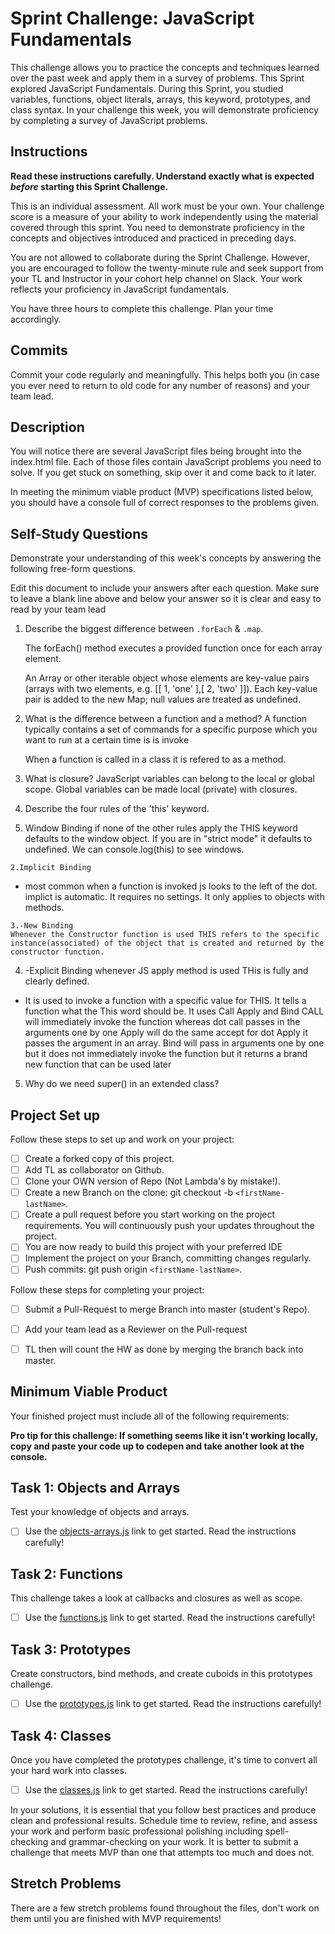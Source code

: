 # Sprint Challenge: JavaScript Fundamentals

This challenge allows you to practice the concepts and techniques learned over the past week and apply them in a survey of problems. This Sprint explored JavaScript Fundamentals. During this Sprint, you studied variables, functions, object literals, arrays, this keyword, prototypes, and class syntax. In your challenge this week, you will demonstrate proficiency by completing a survey of JavaScript problems.

## Instructions

**Read these instructions carefully. Understand exactly what is expected _before_ starting this Sprint Challenge.**

This is an individual assessment. All work must be your own. Your challenge score is a measure of your ability to work independently using the material covered through this sprint. You need to demonstrate proficiency in the concepts and objectives introduced and practiced in preceding days.

You are not allowed to collaborate during the Sprint Challenge. However, you are encouraged to follow the twenty-minute rule and seek support from your TL and Instructor in your cohort help channel on Slack. Your work reflects your proficiency in JavaScript fundamentals.

You have three hours to complete this challenge. Plan your time accordingly.

## Commits

Commit your code regularly and meaningfully. This helps both you (in case you ever need to return to old code for any number of reasons) and your team lead.

## Description

You will notice there are several JavaScript files being brought into the index.html file.  Each of those files contain JavaScript problems you need to solve.  If you get stuck on something, skip over it and come back to it later.

In meeting the minimum viable product (MVP) specifications listed below, you should have a console full of correct responses to the problems given.

## Self-Study Questions

Demonstrate your understanding of this week's concepts by answering the following free-form questions.

Edit this document to include your answers after each question. Make sure to leave a blank line above and below your answer so it is clear and easy to read by your team lead

1. Describe the biggest difference between `.forEach` & `.map`.

   The forEach() method executes a provided function once for each array element.

    An Array or other iterable object whose elements are key-value pairs (arrays with two elements, e.g. [[ 1, 'one' ],[ 2, 'two' ]]). Each key-value pair is added to the new Map; null values are treated as undefined.

2. What is the difference between a function and a method?
      A function typically contains a set of commands for a specific purpose which you want to run at a certain time is is invoke
      
    When a function is called in a class it is refered to as a method.


3. What is closure?
JavaScript variables can belong to the local or global scope.
Global variables can be made local (private) with closures. 

4. Describe the four rules of the 'this' keyword.
  1. Window Binding
    if none of the other rules apply the THIS keyword defaults to the window object. 
    If you are in "strict mode"  it defaults to undefined. We can console.log(this)
    to see windows.

    2.Implicit Binding
   - most common
    when a function is invoked js looks to the left of the dot. 
    implict is automatic. It requires no settings.
    It only applies to objects with methods.

    3.-New Binding
    Whenever the Constructor function is used THIS refers to the specific 
    instance(associated) of the object that is created and returned by the constructor function.
  4. -Explicit Binding
    whenever JS apply method is used THis is fully and clearly defined. 
*   It is used to invoke a function with a specific value for THIS.
    It tells a function what the This word should be.
    It uses Call Apply and Bind
    CALL will immediately invoke the function whereas dot call passes in the arguments one by one
    Apply will do the same accept for dot Apply it passes the argument in an array.
    Bind will pass in arguments one by one but it does not immediately invoke the function but it
    returns a brand new function that can be used later




5. Why do we need super() in an extended class?

## Project Set up

Follow these steps to set up and work on your project:

- [ ] Create a forked copy of this project.
- [ ] Add TL as collaborator on Github.
- [ ] Clone your OWN version of Repo (Not Lambda's by mistake!).
- [ ] Create a new Branch on the clone: git checkout -b `<firstName-lastName>`.
- [ ] Create a pull request before you start working on the project requirements.  You will continuously push your updates throughout the project.
- [ ] You are now ready to build this project with your preferred IDE
- [ ] Implement the project on your Branch, committing changes regularly.
- [ ] Push commits: git push origin `<firstName-lastName>`.

Follow these steps for completing your project:

- [ ] Submit a Pull-Request to merge <firstName-lastName> Branch into master (student's  Repo).
- [ ] Add your team lead as a Reviewer on the Pull-request
- [ ] TL then will count the HW as done by  merging the branch back into master.


## Minimum Viable Product

Your finished project must include all of the following requirements:

**Pro tip for this challenge: If something seems like it isn't working locally, copy and paste your code up to codepen and take another look at the console.**

## Task 1: Objects and Arrays
Test your knowledge of objects and arrays. 
* [ ] Use the [objects-arrays.js](challenges/objects-arrays.js) link to get started.  Read the instructions carefully!

## Task 2: Functions
This challenge takes a look at callbacks and closures as well as scope. 
* [ ] Use the [functions.js](challenges/functions.js) link to get started. Read the instructions carefully!

## Task 3: Prototypes
Create constructors, bind methods, and create cuboids in this prototypes challenge.
* [ ] Use the [prototypes.js](challenges/prototypes.js) link to get started. Read the instructions carefully!

## Task 4: Classes
Once you have completed the prototypes challenge, it's time to convert all your hard work into classes.
* [ ] Use the [classes.js](challenges/classes.js) link to get started. Read the instructions carefully!

In your solutions, it is essential that you follow best practices and produce clean and professional results. Schedule time to review, refine, and assess your work and perform basic professional polishing including spell-checking and grammar-checking on your work. It is better to submit a challenge that meets MVP than one that attempts too much and does not.

## Stretch Problems

There are a few stretch problems found throughout the files, don't work on them until you are finished with MVP requirements!
